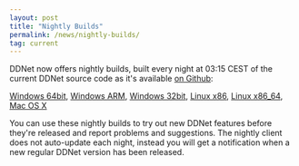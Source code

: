 ```yaml
---
layout: post
title: "Nightly Builds"
permalink: /news/nightly-builds/
tag: current
---
```

DDNet now offers nightly builds, built every night at 03:15 CEST of the current DDNet source code as it's available [on Github](https://github.com/ddnet/ddnet/):

<a href="/downloads/DDNet-nightly-win64.zip">Windows&nbsp;64bit</a>, <a href="/downloads/DDNet-nightly-win-arm64.zip">Windows&nbsp;ARM</a>, <a href="/downloads/DDNet-nightly-win32.zip">Windows&nbsp;32bit</a>, <a href="/downloads/DDNet-nightly-linux_x86.tar.xz">Linux&nbsp;x86</a>, <a href="/downloads/DDNet-nightly-linux_x86_64.tar.xz">Linux&nbsp;x86_64</a>, <a href="/downloads/DDNet-nightly-macos.dmg">Mac&nbsp;OS&nbsp;X</a>

You can use these nightly builds to try out new DDNet features before they're released and report problems and suggestions. The nightly client does not auto-update each night, instead you will get a notification when a new regular DDNet version has been released.
